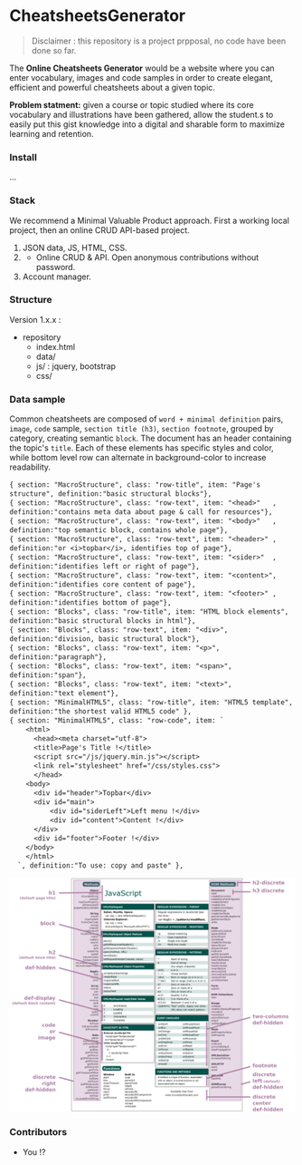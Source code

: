 # CheatsheetsGenerator
>Disclaimer : this repository is a project prpposal, no code have been done so far.

The **Online Cheatsheets Generator** would be a website where you can enter vocabulary, images and code samples in order to create elegant, efficient and powerful cheatsheets about a given topic.

**Problem statment:** given a course or topic studied where its core vocabulary and illustrations have been gathered, allow the student.s to easily put this gist knowledge into a digital and sharable form to maximize learning and retention.

### Install
...

### Stack
We recommend a Minimal Valuable Product approach. First a working local project, then an online CRUD API-based project.

1. JSON data, JS, HTML, CSS.
2. + Online CRUD & API. Open anonymous contributions without password.
3. Account manager.

### Structure
Version 1.x.x :
- repository
  - index.html
  - data/
  - js/ : jquery, bootstrap
  - css/

### Data sample
Common cheatsheets are composed of `word + minimal definition` pairs, `image`, `code` sample, `section title (h3)`, `section footnote`, grouped by category, creating semantic `block`. The document has an header containing the topic's `title`. Each of these elements has specific styles and color, while bottom level row can alternate in background-color to increase readability.
```
{ section: "MacroStructure", class: "row-title", item: "Page's structure", definition:"basic structural blocks"},
{ section: "MacroStructure", class: "row-text", item: "<head>"   , definition:"contains meta data about page & call for resources"},
{ section: "MacroStructure", class: "row-text", item: "<body>"   , definition:"top semantic block, contains whole page"},
{ section: "MacroStructure", class: "row-text", item: "<header>" , definition:"or <i>topbar</i>, identifies top of page"},
{ section: "MacroStructure", class: "row-text", item: "<sider>"  , definition:"identifies left or right of page"},
{ section: "MacroStructure", class: "row-text", item: "<content>", definition:"identifies core content of page"},
{ section: "MacroStructure", class: "row-text", item: "<footer>" , definition:"identifies bottom of page"},
{ section: "Blocks", class: "row-title", item: "HTML block elements", definition:"basic structural blocks in html"},
{ section: "Blocks", class: "row-text", item: "<div>", definition:"division, basic structural block"},
{ section: "Blocks", class: "row-text", item: "<p>", definition:"paragraph"},
{ section: "Blocks", class: "row-text", item: "<span>", definition:"span"},
{ section: "Blocks", class: "row-text", item: "<text>", definition:"text element"},
{ section: "MinimalHTML5", class: "row-title", item: "HTML5 template", definition:"the shortest valid HTML5 code" },
{ section: "MinimalHTML5", class: "row-code", item: `
    <html>
      <head><meta charset="utf-8">
      <title>Page's Title !</title>
      <script src="/js/jquery.min.js"></script>
      <link rel="stylesheet" href="/css/styles.css">
      </head>
    <body>
      <div id="header">Topbar</div>
      <div id="main">
          <div id="siderLeft">Left menu !</div>
          <div id="content">Content !</div>
      </div>
      <div id="footer">Footer !</div>
    </body>
    </html>
  `, definition:"To use: copy and paste" },

```


![Cheatsheets_principles_renewed](https://raw.githubusercontent.com/cricodeclub/CheatsheetsGenerator/master/img/cheatsheet-principles-reviewed.png)



### Contributors
- You !?
